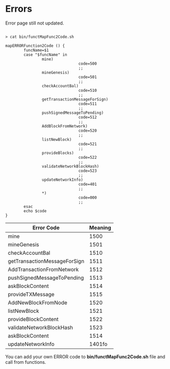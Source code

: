 # Errors

<aside class="notice">
Error page still not updated. 
</aside>

```shell

> cat bin/functMapFunc2Code.sh

mapERRORFunction2Code () {
        funcName=$1
        case "$funcName" in 
                mine)
                                code=500
                                ;;
                mineGenesis)
                                code=501
                                ;;
                checkAccountBal)
                                code=510
                                ;;
                getTransactionMessageForSign)
                                code=511
                                ;;
                pushSignedMessageToPending)
                                code=512
                                ;;
                AddBlockFromNetwork)
                                code=520
                                ;;
                listNewBlock)
                                code=521
                                ;;
                provideBlocks)
                                code=522
                                ;;
                validateNetworkBlockHash)
                                code=523
                                ;;
                updateNetworkInfo)
                                code=401
                                ;;
                *)
                                code=000
                                ;;
        esac
        echo $code
}

```


Error Code | Meaning
---------- | -------
mine|1500
mineGenesis|1501
checkAccountBal|1510
getTransactionMessageForSign|1511
AddTransactionFromNetwork|1512
pushSignedMessageToPending|1513
askBlockContent|1514
provideTXMessage|1515
AddNewBlockFromNode|1520
listNewBlock|1521
provideBlockContent|1522
validateNetworkBlockHash|1523
askBlockContent|1514
updateNetworkInfo|1401fo|000

You can add your own ERROR code to **bin/functMapFunc2Code.sh** file and call from functions.
